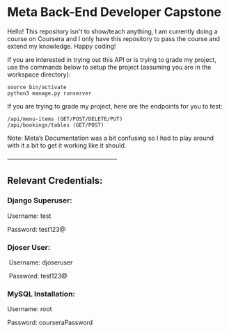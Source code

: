 # Meta Back-End Developer Capstone

Hello! This repository isn't to show/teach anything, I am currently doing a course on Coursera and I only have this repository to pass the course and extend my knowledge. Happy coding!

If you are interested in trying out this API or is trying to grade my project, use the 
commands below to setup the project (assuming you are in the workspace directory):

```
source bin/activate
python3 manage.py runserver
```

If you are trying to grade my project, here are the endpoints for you to test:

```
/api/menu-items (GET/POST/DELETE/PUT)
/api/bookings/tables (GET/POST)
```

Note: Meta’s Documentation was a bit confusing so I had to play around with it a 
bit to get it working like it should.  

——————————————————

## Relevant Credentials:  

### Django Superuser: 
Username: test 

Password: test123@

### Djoser User:
 Username: djoseruser
 
 Password: test123@  

### MySQL Installation: 
Username: root 

Password: courseraPassword
